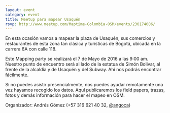 ```yaml
---
layout: event
category: event
title: Meetup para mapear Usaquén
rsvp: http://www.meetup.com/Maptime-Colombia-OSM/events/230174006/
---
```


En esta ocasión vamos a mapear la plaza de Usaquén, sus comercios y restaurantes de esta zona
tan clásica y turísticas de Bogotá, ubicada en la carrera 6A con calle 118.

Este Mapping party se realizará el 7 de Mayo de 2016 a las 9:00 am.
Nuestro punto de encuentro será al lado de la estatua de Simón Bolivar, al frente de la alcaldía y de Usaquén y del Subway.
Ahí nos podrás encontrar fácilmente.

Si no puedes asistir presencialmente, nos puedes ayudar remotamente una vez hayamos recogido los datos.
Aquí publicaremos los field papers, trazas, fotos y demás información para hacer el mapeo en OSM.

Organizador: Andrés Gómez (+57 316 621 40 32, [@angoca](http://twitter.com/angoca))

